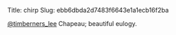 Title: chirp
Slug: ebb6dbda2d7483f6643e1a1ecb16f2ba

<a href="http://twitter.com/timberners_lee">@timberners_lee</a> Chapeau; beautiful eulogy.
